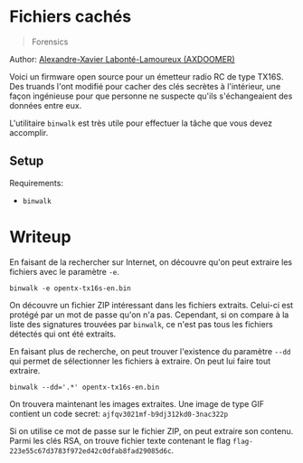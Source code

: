 # Fichiers cachés

> Forensics

Author: [Alexandre-Xavier Labonté-Lamoureux (AXDOOMER)](https://github.com/axdoomer)

Voici un firmware open source pour un émetteur radio RC de type TX16S. Des truands l'ont modifié pour cacher des clés secrètes à l'intérieur, une façon ingénieuse pour que personne ne suspecte qu'ils s'échangeaient des données entre eux. 

L'utilitaire `binwalk` est très utile pour effectuer la tâche que vous devez accomplir.


## Setup

Requirements:
- `binwalk`

# Writeup

En faisant de la rechercher sur Internet, on découvre qu'on peut extraire les fichiers avec le paramètre `-e`. 

`binwalk -e opentx-tx16s-en.bin`

On découvre un fichier ZIP intéressant dans les fichiers extraits. Celui-ci est protégé par un mot de passe qu'on n'a pas. Cependant, si on compare à la liste des signatures trouvées par `binwalk`, ce n'est pas tous les fichiers détectés qui ont été extraits. 

En faisant plus de recherche, on peut trouver l'existence du paramètre `--dd` qui permet de sélectionner les fichiers à extraire. On peut lui faire tout extraire. 

`binwalk --dd='.*' opentx-tx16s-en.bin`

On trouvera maintenant les images extraites. Une image de type GIF contient un code secret: `ajfqv3021mf-b9dj312kd0-3nac322p`

Si on utilise ce mot de passe sur le fichier ZIP, on peut extraire son contenu. Parmi les clés RSA, on trouve fichier texte contenant le flag `flag-223e55c67d3783f972ed42c0dfab8fad29085d6c`. 

